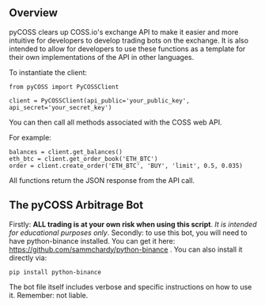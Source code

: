 ## Overview

pyCOSS clears up COSS.io's exchange API to make it easier and more intuitive for developers to develop trading bots on the exchange. It is also intended to allow for developers to use these functions as a template for their own implementations of the API in other languages.

To instantiate the client:
```
from pyCOSS import PyCOSSClient

client = PyCOSSClient(api_public='your_public_key', api_secret='your_secret_key')
```

You can then call all methods associated with the COSS web API.

For example:

```
balances = client.get_balances()
eth_btc = client.get_order_book('ETH_BTC')
order = client.create_order('ETH_BTC', 'BUY', 'limit', 0.5, 0.035)
```

All functions return the JSON response from the API call.


## The pyCOSS Arbitrage Bot

Firstly: __ALL trading is at your own risk when using this script__. _It is intended for educational purposes only_.
Secondly: to use this bot, you will need to have python-binance installed. You can get it here: https://github.com/sammchardy/python-binance . You can also install it directly via:
```
pip install python-binance
```

The bot file itself includes verbose and specific instructions on how to use it. Remember: not liable.
